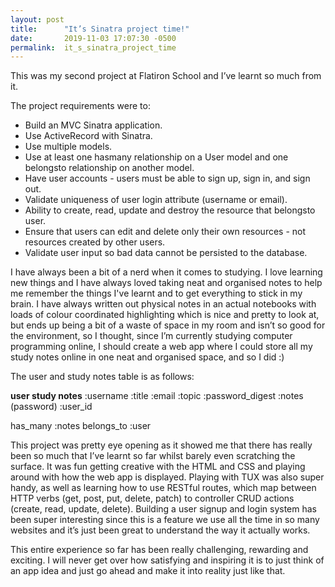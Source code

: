 ```yaml
---
layout: post
title:      "It’s Sinatra project time!"
date:       2019-11-03 17:07:30 -0500
permalink:  it_s_sinatra_project_time
---
```




This was my second project at Flatiron School and I’ve learnt so much from it. 

The project requirements were to:

* Build an MVC Sinatra application.
*  Use ActiveRecord with Sinatra.
*  Use multiple models.
*  Use at least one hasmany relationship on a User model and one belongsto relationship on another model.
*  Have user accounts - users must be able to sign up, sign in, and sign out.
*  Validate uniqueness of user login attribute (username or email).
*  Ability to create, read, update and destroy the resource that belongsto user.
*  Ensure that users can edit and delete only their own resources - not resources created by other users.
*  Validate user input so bad data cannot be persisted to the database.

I have always been a bit of a nerd when it comes to studying. I love learning new things and I have always loved taking neat and organised notes to help me remember the things I've learnt and to get everything to stick in my brain. I have always written out physical notes in an actual notebooks with loads of colour coordinated highlighting which is nice and pretty to look at, but ends up being a bit of a waste of space in my room and isn’t so good for the environment, so I thought, since I’m currently studying computer programming online, I should create a web app where I could store all my study notes online in one neat and organised space, and so I did :) 

The user and study notes table is as follows:


**user	                                                     study notes**
:username                                          	:title
:email	                                                  :topic
:password_digest                          	:notes
(password)	                                        :user_id
	
has_many :notes	                            belongs_to :user


This project was pretty eye opening as it showed me that there has really been so much that I’ve learnt so far whilst barely even scratching the surface. It was fun getting creative with the HTML and CSS and playing around with how the web app is displayed. Playing with TUX was also super handy, as well as learning how to use RESTful routes, which map between HTTP verbs (get, post, put, delete, patch) to controller CRUD actions (create, read, update, delete). Building a user signup and login system has been super interesting since this is a feature we use all the time in so many websites and it’s just been great to understand the way it actually works. 

This entire experience so far has been really challenging, rewarding and exciting. I will never get over how satisfying and inspiring it is to just think of an app idea and just go ahead and make it into reality just like that. 

